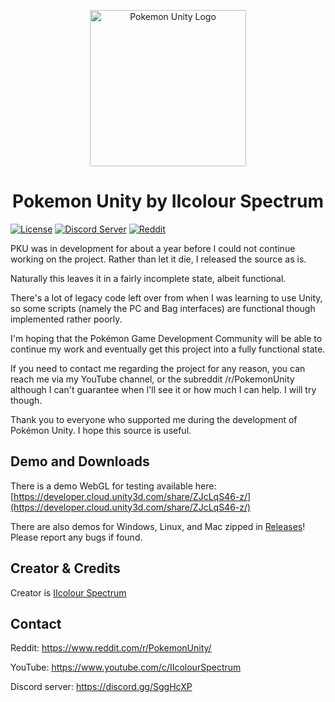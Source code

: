 <p align="center">
  <img alt="Pokemon Unity Logo" src="https://i.imgur.com/kYOXps1.png" height="250" />
  <h1 align="center">Pokemon Unity by IIcolour Spectrum</h3>
</p>

[![License](https://img.shields.io/badge/license-New%20BSD-blue.svg)](https://opensource.org/licenses/BSD-3-Clause)
[![Discord Server](https://img.shields.io/badge/join%20us%20on-discord-7289DA.svg)](https://discord.gg/SggHcXP)
[![Reddit](https://img.shields.io/badge/join%20us%20on-reddit-ff5700.svg)](https://www.reddit.com/r/PokemonUnity/)

  PKU was in development for about a year before I could
not continue working on the project. Rather than let it
die, I released the source as is.

  Naturally this leaves it in a fairly incomplete state,
albeit functional.

  There's a lot of legacy code left over from when I was
learning to use Unity, so some scripts (namely the PC 
and Bag interfaces) are functional though implemented
rather poorly.

  I'm hoping that the Pokémon Game Development Community
will be able to continue my work and eventually get this
project into a fully functional state.


  If you need to contact me regarding the project for 
any reason, you can reach me via my YouTube channel, or
the subreddit /r/PokemonUnity although I can't guarantee
when I'll see it or how much I can help.
  I will try though.


  Thank you to everyone who supported me during the 
development of Pokémon Unity. 
  I hope this source is useful.

## Demo and Downloads

There is a demo WebGL for testing available here: [https://developer.cloud.unity3d.com/share/ZJcLqS46-z/](https://developer.cloud.unity3d.com/share/ZJcLqS46-z/)

There are also demos for Windows, Linux, and Mac zipped in [Releases](https://github.com/superusercode/PokemonUnity/releases)! Please report any bugs if found.

## Creator & Credits
Creator is [IIcolour Spectrum](https://www.reddit.com/user/IIcolour_Spectrum)

## Contact

Reddit: https://www.reddit.com/r/PokemonUnity/

YouTube: https://www.youtube.com/c/IIcolourSpectrum

Discord server: https://discord.gg/SggHcXP

